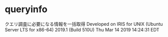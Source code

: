 # queryinfo
クエリ調査に必要になる情報を一括取得
Developed on IRIS for UNIX (Ubuntu Server LTS for x86-64) 2019.1 (Build 510U) Thu Mar 14 2019 14:24:31 EDT
